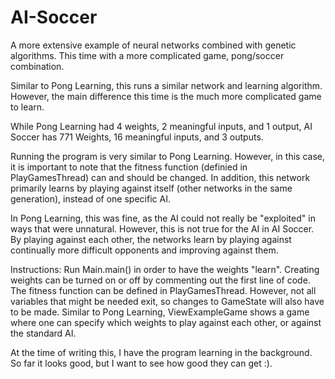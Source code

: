 # AI-Soccer
A more extensive example of neural networks combined with genetic algorithms. This time with a more complicated game, pong/soccer combination.

Similar to Pong Learning, this runs a similar network and learning algorithm. However, the main difference this time is the much more complicated game to learn.

While Pong Learning had 4 weights, 2 meaningful inputs, and 1 output, AI Soccer has 771 Weights, 16 meaningful inputs, and 3 outputs.

Running the program is very similar to Pong Learning. However, in this case, it is important to note that the fitness function (definied in PlayGamesThread) can and should be changed. In addition, this network primarily learns by playing against itself (other networks in the same generation), instead of one specific AI.

In Pong Learning, this was fine, as the AI could not really be "exploited" in ways that were unnatural. However, this is not true for the AI in AI Soccer. By playing against each other, the networks learn by playing against continually more difficult opponents and improving against them.

Instructions:
Run Main.main() in order to have the weights "learn".
Creating weights can be turned on or off by commenting out the first line of code.
The fitness function can be defined in PlayGamesThread. However, not all variables that might be needed exit, so changes to GameState will also have to be made.
Similar to Pong Learning, ViewExampleGame shows a game where one can specify which weights to play against each other, or against the standard AI.


At the time of writing this, I have the program learning in the background. So far it looks good, but I want to see how good they can get :).
